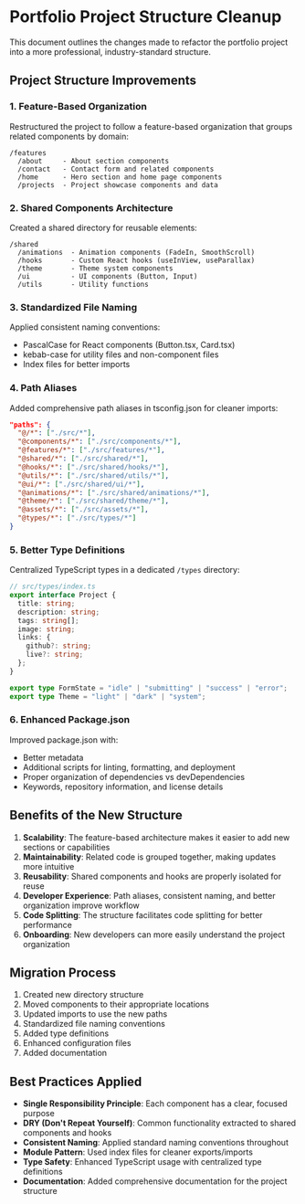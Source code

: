 # Portfolio Project Structure Cleanup

This document outlines the changes made to refactor the portfolio project into a more professional, industry-standard structure.

## Project Structure Improvements

### 1. Feature-Based Organization

Restructured the project to follow a feature-based organization that groups related components by domain:

```
/features
  /about     - About section components
  /contact   - Contact form and related components
  /home      - Hero section and home page components
  /projects  - Project showcase components and data
```

### 2. Shared Components Architecture

Created a shared directory for reusable elements:

```
/shared
  /animations  - Animation components (FadeIn, SmoothScroll)
  /hooks       - Custom React hooks (useInView, useParallax)
  /theme       - Theme system components
  /ui          - UI components (Button, Input)
  /utils       - Utility functions
```

### 3. Standardized File Naming

Applied consistent naming conventions:
- PascalCase for React components (Button.tsx, Card.tsx)
- kebab-case for utility files and non-component files
- Index files for better imports

### 4. Path Aliases

Added comprehensive path aliases in tsconfig.json for cleaner imports:

```json
"paths": {
  "@/*": ["./src/*"],
  "@components/*": ["./src/components/*"],
  "@features/*": ["./src/features/*"],
  "@shared/*": ["./src/shared/*"],
  "@hooks/*": ["./src/shared/hooks/*"],
  "@utils/*": ["./src/shared/utils/*"],
  "@ui/*": ["./src/shared/ui/*"],
  "@animations/*": ["./src/shared/animations/*"],
  "@theme/*": ["./src/shared/theme/*"],
  "@assets/*": ["./src/assets/*"],
  "@types/*": ["./src/types/*"]
}
```

### 5. Better Type Definitions

Centralized TypeScript types in a dedicated `/types` directory:

```typescript
// src/types/index.ts
export interface Project {
  title: string;
  description: string;
  tags: string[];
  image: string;
  links: {
    github?: string;
    live?: string;
  };
}

export type FormState = "idle" | "submitting" | "success" | "error";
export type Theme = "light" | "dark" | "system";
```

### 6. Enhanced Package.json

Improved package.json with:
- Better metadata
- Additional scripts for linting, formatting, and deployment
- Proper organization of dependencies vs devDependencies
- Keywords, repository information, and license details

## Benefits of the New Structure

1. **Scalability**: The feature-based architecture makes it easier to add new sections or capabilities
2. **Maintainability**: Related code is grouped together, making updates more intuitive
3. **Reusability**: Shared components and hooks are properly isolated for reuse
4. **Developer Experience**: Path aliases, consistent naming, and better organization improve workflow
5. **Code Splitting**: The structure facilitates code splitting for better performance
6. **Onboarding**: New developers can more easily understand the project organization

## Migration Process

1. Created new directory structure
2. Moved components to their appropriate locations
3. Updated imports to use the new paths
4. Standardized file naming conventions
5. Added type definitions
6. Enhanced configuration files
7. Added documentation

## Best Practices Applied

- **Single Responsibility Principle**: Each component has a clear, focused purpose
- **DRY (Don't Repeat Yourself)**: Common functionality extracted to shared components and hooks
- **Consistent Naming**: Applied standard naming conventions throughout
- **Module Pattern**: Used index files for cleaner exports/imports
- **Type Safety**: Enhanced TypeScript usage with centralized type definitions
- **Documentation**: Added comprehensive documentation for the project structure